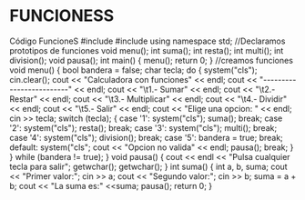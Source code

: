 # FUNCIONESS
Código FuncioneS
  #include <string>
  #include <iostream>
  using namespace std;
  //Declaramos prototipos de funciones
  void menu();
  int suma();
  int resta();
  int multi();
  int division();
  void pausa();
  int main()
  {
  menu();
  return 0;
  }
  //creamos funciones
  void menu()
  {
  bool bandera = false;
  char tecla;
  do 
  {
  system("cls");
  cin.clear();
  cout << "Calculadora con funciones" << endl;
  cout << "-------------------------" << endl;
  cout << "\t1.- Sumar" << endl;
  cout << "\t2.- Restar" << endl;
  cout << "\t3.- Multiplicar" << endl;
  cout << "\t4.- Dividir" << endl;
  cout << "\t5.- Salir" << endl;
  cout << "Elige una opcion: " << endl;
  cin >> tecla;
  switch (tecla);
  {
  case '1':
     system("cls");
     suma();
     break;
   case '2':
     system("cls");
     resta();
     break;
   case '3':
     system("cls");
     multi();
     break;
   case '4':
     system("cls");
     division();
     break;
   case '5':
     bandera = true;
     break;
  default:
       system("cls";
       cout << "Opcion no valida" << endl;
       pausa();
       break;
        }
     } while (bandera != true);
  }
  void pausa()
  { 
  cout << endl << "Pulsa cualquier tecla para salir";
  getwchar();
  getwchar();
  }
  int suma()
  {
  int a, b, suma;
  cout << "Primer valor:";
  cin >> a;
  cout << "Segundo valor:";
  cin >> b;
  suma = a + b;
  cout << "La suma es:" <<suma;
  pausa();
  return 0;
  }
  
  
  
  
  
